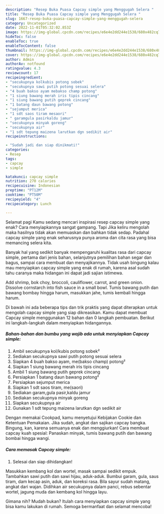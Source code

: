 ```yaml
---
description: "Resep Buka Puasa Capcay simple yang Menggugah Selera "
title: "Resep Buka Puasa Capcay simple yang Menggugah Selera "
slug: 1667-resep-buka-puasa-capcay-simple-yang-menggugah-selera
category: Uncategorized
date: 2022-11-01T05:32:02.853Z
image: https://img-global.cpcdn.com/recipes/e6e4e2dd244e1538/680x482cq70/capcay-simple-foto-resep-utama.jpg
hideToc: false
enableToc: true
enableTocContent: false
thumbnail: https://img-global.cpcdn.com/recipes/e6e4e2dd244e1538/680x482cq70/capcay-simple-foto-resep-utama.jpg
cover: https://img-global.cpcdn.com/recipes/e6e4e2dd244e1538/680x482cq70/capcay-simple-foto-resep-utama.jpg
author: Admin
authorAv: notfound
ratingvalue: 4.3
reviewcount: 17
recipeingredient:
- "secukupnya kolkubis potong sobek"
- "secukupnya sawi putih potong sesuai selera"
- "4 buah bakso ayam mebakso champ potong"
- "1 siung bawang merah iris tipis cincang"
- "1 siung bawang putih geprek cincang"
- "1 batang daun bawang potong"
- "sejumput merica"
- "1 sdt saos tiram mesaori"
- " garamgula pasirkaldu jamur"
- "secukupnya minyak goreng"
- "secukupnya air"
- "1 sdt tepung maizena larutkan dgn sedikit air"
recipeinstructions:

- "Sudah jadi dan siap dinikmati!"
categories:
- Resep
tags:
- capcay
- simple

katakunci: capcay simple 
nutrition: 270 calories
recipecuisine: Indonesian
preptime: "PT12M"
cooktime: "PT50M"
recipeyield: "4"
recipecategory: Lunch

---
```



Selamat pagi Kamu sedang mencari inspirasi resep capcay simple yang enak? Cara menyiapkannya sangat gampang. Tapi Jika keliru mengolah maka hasilnya tidak akan memuaskan dan bahkan tidak sedap. Padahal capcay simple yang enak seharusnya punya aroma dan cita rasa yang bisa memancing selera kita.


Banyak hal yang sedikit banyak mempengaruhi kualitas rasa dari capcay simple, pertama dari jenis bahan, selanjutnya pemilihan bahan segar dan bagus, sampai cara membuat dan menyajikannya. Tidak usah bingung kalau mau menyiapkan capcay simple yang enak di rumah, karena asal sudah tahu caranya maka hidangan ini dapat jadi sajian istimewa.

Add shrimp, bok choy, broccoli, cauliflower, carrot, and green onion. Dissolve cornstarch into fish sauce in a small bowl. Tumis bawang putih dan bawang bombay hingga harum, masukkan jahe, tumis kembali hingga harum.


Di bawah ini ada beberapa tips dan trik praktis yang dapat diterapkan untuk mengolah capcay simple yang siap dikreasikan. Kamu dapat membuat Capcay simple menggunakan 12 bahan dan 0 langkah pembuatan. Berikut ini langkah-langkah dalam menyiapkan hidangannya.

<!--inarticleads1-->

##### Bahan-bahan dan bumbu yang wajib ada untuk menyiapkan Capcay simple:

1. Ambil secukupnya kol/kubis potong sobek²
1. Sediakan secukupnya sawi putih potong sesuai selera
1. Siapkan 4 buah bakso ayam, me(bakso champ) potong²
1. Siapkan 1 siung bawang merah iris tipis cincang
1. Ambil 1 siung bawang putih geprek cincang
1. Persiapkan 1 batang daun bawang potong²
1. Persiapkan sejumput merica
1. Siapkan 1 sdt saos tiram, me(saori)
1. Sediakan  garam,gula pasir,kaldu jamur
1. Sediakan secukupnya minyak goreng
1. Siapkan secukupnya air
1. Gunakan 1 sdt tepung maizena larutkan dgn sedikit air


Dengan memakai Cookpad, kamu menyetujui Kebijakan Cookie dan Ketentuan Pemakaian. Jika sudah, angkat dan sajikan capcay bangka. Bingung, kan, karena semuanya enak dan menggiurkan! Cara membuat capcay kuah spesial: Panaskan minyak, tumis bawang putih dan bawang bombai hingga wangi. 

<!--inarticleads2-->

##### Cara memasak Capcay simple:


1. Selesai dan siap dihidangkan!

Masukkan kembang kol dan wortel, masak sampai sedikit empuk. Tambahkan sawi putih dan sawi hijau, aduk-aduk. Bumbui garam, gula, saus tiram, dam kecap asin, aduk, dan koreksi rasa. Bila sayur sudah matang, angkat dari wajan. Didihkan air secukupnya dalam panci, rebus sebentar wortel, jagung muda dan kembang kol hingga layu. 

Gimana nih? Mudah bukan? Itulah cara menyiapkan capcay simple yang bisa kamu lakukan di rumah. Semoga bermanfaat dan selamat mencoba!
